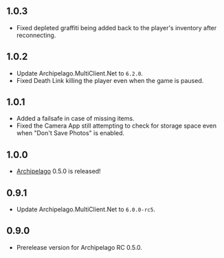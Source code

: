 ## 1.0.3

- Fixed depleted graffiti being added back to the player's inventory after reconnecting.

## 1.0.2

- Update Archipelago.MultiClient.Net to `6.2.0`.
- Fixed Death Link killing the player even when the game is paused.

## 1.0.1

- Added a failsafe in case of missing items.
- Fixed the Camera App still attempting to check for storage space even when "Don't Save Photos" is enabled.

## 1.0.0

- [Archipelago](https://archipelago.gg/) 0.5.0 is released!

## 0.9.1

- Update Archipelago.MultiClient.Net to `6.0.0-rc5`.

## 0.9.0

- Prerelease version for Archipelago RC 0.5.0.